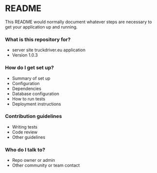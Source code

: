 # README #

This README would normally document whatever steps are necessary to get your application up and running.

### What is this repository for? ###

* server site truckdriver.eu application
* Version 1.0.3

### How do I get set up? ###

* Summary of set up
* Configuration
* Dependencies
* Database configuration
* How to run tests
* Deployment instructions

### Contribution guidelines ###

* Writing tests
* Code review
* Other guidelines

### Who do I talk to? ###

* Repo owner or admin
* Other community or team contact